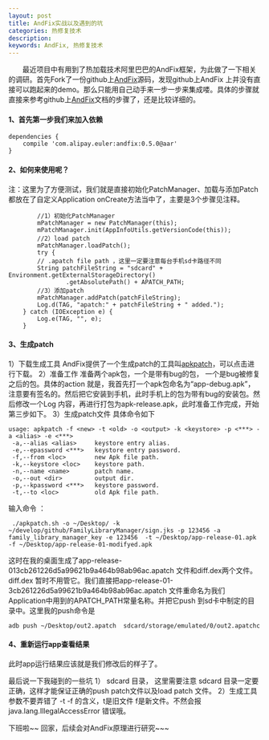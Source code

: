 ```yaml
---
layout: post
title: AndFix实战以及遇到的坑
categories: 热修复技术
description: 
keywords: AndFix, 热修复技术
---
```


  最近项目中有用到了热加载技术阿里巴巴的AndFix框架，为此做了一下相关的调研。首先Fork了一份github上[AndFix](https://github.com/alibaba/AndFix)源码，发现github上AndFix 上并没有直接可以跑起来的demo。那么只能用自己动手来一步一步来集成喽。具体的步骤就直接来参考github上[AndFix](https://github.com/alibaba/AndFix)文档的步骤了，还是比较详细的。

#### 1、首先第一步我们来加入依赖
```
dependencies {
	compile 'com.alipay.euler:andfix:0.5.0@aar'
}
```
#### 2、如何来使用呢？
注：这里为了方便测试，我们就是直接初始化PatchManager、加载与添加Patch都放在了自定义Application onCreate方法当中了，主要是3个步骤见注释。

```
        //1）初始化PatchManager
        mPatchManager = new PatchManager(this);
        mPatchManager.init(AppInfoUtils.getVersionCode(this));
        //2）load patch
        mPatchManager.loadPatch();
        try {
        // .apatch file path ，这里一定要注意每台手机sd卡路径不同
        String patchFileString = "sdcard" + Environment.getExternalStorageDirectory()
                .getAbsolutePath() + APATCH_PATH;
        //3）添加patch
        mPatchManager.addPatch(patchFileString);
        Log.d(TAG, "apatch:" + patchFileString + " added.");
    } catch (IOException e) {
        Log.e(TAG, "", e);
    }
```
#### 3、生成patch
1）下载生成工具
AndFix提供了一个生成patch的工具叫[apkpatch](https://raw.githubusercontent.com/alibaba/AndFix/master/tools/apkpatch-1.0.3.zip)，可以点击进行下载。
2）准备工作
准备两个apk包，一个是带有bug的包， 一个是bug被修复之后的包。具体的action 就是，我首先打一个apk包命名为“app-debug.apk”，注意要有签名的。然后把它安装到手机，此时手机上的包为带有bug的安装包。然后修改一个Log 内容，再进行打包为apk-release.apk，此时准备工作完成，开始第三步如下。
3）生成patch文件
具体命令如下
```
usage: apkpatch -f <new> -t <old> -o <output> -k <keystore> -p <***> -a <alias> -e <***>
 -a,--alias <alias>     keystore entry alias.
 -e,--epassword <***>   keystore entry password.
 -f,--from <loc>        new Apk file path.
 -k,--keystore <loc>    keystore path.
 -n,--name <name>       patch name.
 -o,--out <dir>         output dir.
 -p,--kpassword <***>   keystore password.
 -t,--to <loc>          old Apk file path.
```
输入命令 ：
```
 ./apkpatch.sh -o ~/Desktop/ -k ~/develop/github/FamilyLibraryManager/sign.jks -p 123456 -a family_library_manager_key -e 123456  -t ~/Desktop/app-release-01.apk -f ~/Desktop/app-release-01-modifyed.apk
```
这时在我的桌面生成了app-release-013cb261226d5a99621b9a464b98ab96ac.apatch 文件和diff.dex两个文件。diff.dex 暂时不用管它。我们直接把app-release-01-3cb261226d5a99621b9a464b98ab96ac.apatch 文件重命名为我们Application中用到的APATCH_PATH常量名称。并把它push 到sd卡中制定的目录中。这里我的push命令是
```
adb push ~/Desktop/out2.apatch  sdcard/storage/emulated/0/out2.apatchc
```
#### 4、重新运行app查看结果
此时app运行结果应该就是我们修改后的样子了。


最后说一下我碰到的一些坑
1） sdcard 目录， 这里需要注意 sdcard 目录一定要正确，这样才能保证正确的push patch文件以及load patch 文件。
2）生成工具参数不要弄错了 -t -f 的含义，t是旧文件  f是新文件。不然会报java.lang.IllegalAccessError 错误哦。 

下班啦~~ 回家，后续会对AndFix原理进行研究~~~